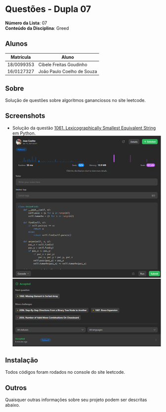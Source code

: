 # Questões - Dupla 07

**Número da Lista**: 07<br>
**Conteúdo da Disciplina**: Greed<br>

## Alunos
|Matrícula | Aluno |
| -- | -- |
| 18/0099353  |  Cibele Freitas Goudinho |
| 16/0127327  |  João Paulo Coelho de Souza |

## Sobre 
Solução de questões sobre algoritmos gananciosos no site leetcode. 

## Screenshots
 - Solução da questão [1061. Lexicographically Smallest Equivalent String](https://leetcode.com/problems/lexicographically-smallest-equivalent-string/) em Python. <br>
 ![image](assets/Solucao1061.png)
 ![image](assets/SolucaoAceita1061.png)

## Instalação 
Todos códigos foram rodados no console do site leetcode.

## Outros 
Quaisquer outras informações sobre seu projeto podem ser descritas abaixo.




